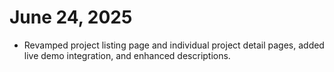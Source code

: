 # June 24, 2025
- Revamped project listing page and individual project detail pages, added live demo integration, and enhanced descriptions.